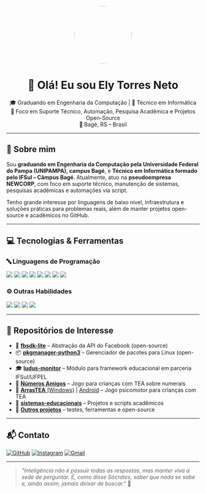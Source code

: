 <p align="center">
  <img src="https://avatars.githubusercontent.com/u/93855901?v=4" width="150" height="150" style="border-radius: 50%;" />
</p>

<h1 align="center">👋 Olá! Eu sou Ely Torres Neto</h1>
<p align="center">
  🎓 Graduando em Engenharia da Computação | 💼 Técnico em Informática <br>
  🔧 Foco em Suporte Técnico, Automação, Pesquisa Acadêmica e Projetos Open-Source <br>
  📍 Bagé, RS – Brasil
</p>

---

## 🧠 Sobre mim

Sou **graduando em Engenharia da Computação pela Universidade Federal do Pampa (UNIPAMPA), campus Bagé**, e **Técnico em Informática formado pelo IFSul – Câmpus Bagé**. Atualmente, atuo na **pseudoempresa NEWCORP**, com foco em suporte técnico, manutenção de sistemas, pesquisas acadêmicas e automações via script.

Tenho grande interesse por linguagens de baixo nível, infraestrutura e soluções práticas para problemas reais, além de manter projetos open-source e acadêmicos no GitHub.

---

## 💻 Tecnologias & Ferramentas

### 🔤 Linguagens de Programação
<div>
  <img src="https://img.shields.io/badge/C-A8B9CC?style=for-the-badge&logo=c&logoColor=black"/>
  <img src="https://img.shields.io/badge/C++-00599C?style=for-the-badge&logo=cplusplus&logoColor=white"/>
  <img src="https://img.shields.io/badge/C%23-239120?style=for-the-badge&logo=csharp&logoColor=white"/>
  <img src="https://img.shields.io/badge/Python-3776AB?style=for-the-badge&logo=python&logoColor=white"/>
  <img src="https://img.shields.io/badge/JavaScript-F7DF1E?style=for-the-badge&logo=javascript&logoColor=black"/>
  <img src="https://img.shields.io/badge/TypeScript-3178C6?style=for-the-badge&logo=typescript&logoColor=white"/>
  <img src="https://img.shields.io/badge/SQL-4479A1?style=for-the-badge&logo=postgresql&logoColor=white"/>
  <img src="https://img.shields.io/badge/MongoDB-47A248?style=for-the-badge&logo=mongodb&logoColor=white"/>
</div>

### ⚙️ Outras Habilidades
<div>
  <img src="https://img.shields.io/badge/Git-F05032?style=for-the-badge&logo=git&logoColor=white"/>
  <img src="https://img.shields.io/badge/Linux-FCC624?style=for-the-badge&logo=linux&logoColor=black"/>
  <img src="https://img.shields.io/badge/CLI-000000?style=for-the-badge&logo=gnu-bash&logoColor=white"/>
  <img src="https://img.shields.io/badge/Scrum-6DB33F?style=for-the-badge&logo=scrumalliance&logoColor=white"/>
</div>

---

## 📂 Repositórios de Interesse

- 🔧 [**fbsdk-lite**](https://github.com/netoe1/fbsdk-lite) – Abstração da API do Facebook (open-source)
- 📦 [**pkgmanager-python3**](https://github.com/netoe1/pkgmanager-python3) – Gerenciador de pacotes para Linux (open-source)
- 🎓 [**ludus-monitor**](https://github.com/netoe1/ludus-monitor) – Módulo para framework educacional em parceria IFSul/UFPEL
- 🧠 [**Números Amigos**](https://github.com/netoe1/numerosAmigos) – Jogo para crianças com TEA sobre numerais
- 🧩 [**ArrasTEA** (Windows)](https://github.com/netoe1/arrastea-src-windows) | [Android](https://github.com/netoe1/arrastea-src-android) – Jogo psicomotor para crianças com TEA
- 📘 [**sistemas-educacionais**](https://github.com/netoe1) – Projetos e scripts acadêmicos
- 🧪 [**Outros projetos**](https://github.com/netoe1?tab=repositories) – testes, ferramentas e open-source

---

## 📬 Contato

[![GitHub](https://img.shields.io/badge/GitHub-100000?style=for-the-badge&logo=github&logoColor=white)](https://github.com/netoe1)
[![Instagram](https://img.shields.io/badge/Instagram-E4405F?style=for-the-badge&logo=instagram&logoColor=white)](https://instagram.com/netoe_)
[![Gmail](https://img.shields.io/badge/E--mail-D14836?style=for-the-badge&logo=gmail&logoColor=white)](mailto:elynetobr@gmail.com)

---

> _"Inteligência não é possuir todas as respostas, mas manter viva a sede de perguntar. É, como disse Sócrates, saber que nada se sabe e, ainda assim, jamais deixar de buscar."_ 🚀
